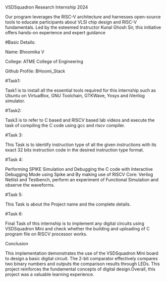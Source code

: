 VSDSquadron Research Internship 2024


Our program leverages the RISC-V architecture and harnesses open-source tools to educate participants about VLSI chip design and RISC-V fundamentals. Led by the esteemed Instructor Kunal Ghosh Sir, this initiative offers hands-on experience and expert guidance

#Basic Details:

Name: Bhoomika V

College: ATME College of Engineering

Github Profile: BHoomi_Stack


#Task1:


Task1 is to install all the essential tools required for this internship such as Ubuntu on VirtualBox, GNU Toolchain, GTKWave, Yosys and iVerilog simulator.


#Task2:


Task3 is to refer to C based and RISCV based lab videos and execute the task of compiling the C code using gcc and riscv compiler.


#Task 3:


This Task is to identify instruction type of all the given instructions with its exact 32 bits instruction code in the desired instruction type format.


#Task 4: 

Performing SPIKE Simulation and Debugging the C code with Interactive Debugging Mode using Spike and By making use of RISCV Core: Verilog Netlist and Testbench, perform an experiment of Functional Simulation and observe the waveforms.


#Task 5: 


This Task is about the Project name and the complete details.


#Task 6: 


Final Task of this internship is to implement any digital circuits using VSDSquadron Mini and check whether the building and uploading of C program file on RISCV processor works.


Conclusion


This implementation demonstrates the use of the VSDSquadron Mini board to design a basic digital circuit. The 2-bit comparator effectively compares two binary numbers and outputs the comparison results through LEDs. This project reinforces the fundamental concepts of digital design.Overall, this project was a valuable learning experience.
